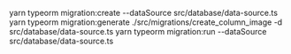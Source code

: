 
yarn typeorm migration:create --dataSource src/database/data-source.ts
yarn typeorm migration:generate ./src/migrations/create_column_image -d src/database/data-source.ts
yarn typeorm migration:run --dataSource src/database/data-source.ts